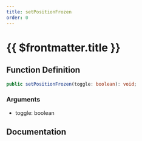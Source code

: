 ```yaml
---
title: setPositionFrozen
order: 0
---
```


# {{ $frontmatter.title }}

## Function Definition

```ts
public setPositionFrozen(toggle: boolean): void;
```

### Arguments

* toggle: boolean

## Documentation

<!--@include: ./parts/setPositionFrozen.md-->
